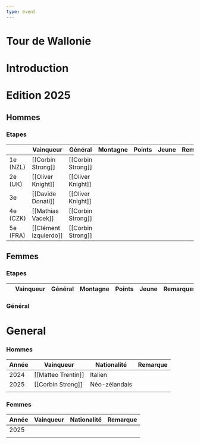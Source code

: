 ```yaml
---
type: event
---
```

# Tour de Wallonie

# Introduction

# Edition 2025

## Hommes

### Etapes 

|             | Vainqueur             | Général           | Montagne | Points | Jeune | Remarques |
| ----------- | --------------------- | ----------------- | -------- | ------ | ----- | --------- |
| 1e<br>(NZL) | [[Corbin Strong]]     | [[Corbin Strong]] |          |        |       |           |
| 2e<br>(UK)  | [[Oliver Knight]]     | [[Oliver Knight]] |          |        |       |           |
| 3e<br>      | [[Davide Donati]]     | [[Oliver Knight]] |          |        |       |           |
| 4e<br>(CZK) | [[Mathias Vacek]]     | [[Corbin Strong]] |          |        |       |           |
| 5e<br>(FRA) | [[Clément Izquierdo]] | [[Corbin Strong]] |          |        |       |           |

## Femmes

### Etapes

|     | Vainqueur | Général | Montagne | Points | Jeune | Remarques |
| --- | --------- | ------- | -------- | ------ | ----- | --------- |
### Général
# General

### Hommes


| Année | Vainqueur          | Nationalité   | Remarque |
| ----- | ------------------ | ------------- | -------- |
| 2024  | [[Matteo Trentin]] | Italien       |          |
| 2025  | [[Corbin Strong]]  | Néo-zélandais |          |
|       |                    |               |          |
### Femmes

| Année | Vainqueur | Nationalité | Remarque |
| ----- | --------- | ----------- | -------- |
| 2025  |           |             |          |
|       |           |             |          |
